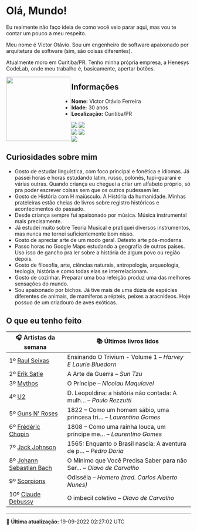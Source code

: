 # Olá, Mundo!

Eu realmente não faço ideia de como você veio parar aqui, mas vou te contar um pouco a meu respeito.

Meu nome é Victor Otávio. Sou um engenheiro de software apaixonado por arquitetura de software (sim, são coisas diferentes).

Atualmente moro em Curitiba/PR. Tenho minha própria empresa, a Henesys CodeLab, onde meu trabalho é, basicamente, apertar botões.

<img align="left" src="https://github.com/vctrtvfrrr/vctrtvfrrr/raw/master/octocat.png" alt="" width="175" />

## Informações

- **Nome:** Victor Otávio Ferreira
- **Idade:** 30 anos
- **Localização:** Curitiba/PR

[![](https://img.shields.io/badge/LinkedIn-victorotavio-blue)](https://www.linkedin.com/in/victorotavio/) [![](https://img.shields.io/badge/Twitter-@vctrtvfrrr-blue)](https://twitter.com/vctrtvfrrr)  
[![](https://img.shields.io/badge/GitHub-vctrtvfrrr-24292e)](https://github.com/vctrtvfrrr) [![](https://img.shields.io/badge/GitLab-vctrtvfrrr-ec5d16)](https://gitlab.com/vctrtvfrrr)  
[![](https://img.shields.io/badge/Email-victor@otavioferreira.com.br-red)](mailto:victor@otavioferreira.com.br)  

## Curiosidades sobre mim

-   Gosto de estudar linguística, com foco principal e fonética e idiomas. Já passei horas e horas estudando latim, russo, polonês, tupi-guarani e várias outras. Quando criança eu cheguei a criar um alfabeto próprio, só pra poder escrever coisas sem que os outros pudessem ler.
-   Gosto de História com H maiúsculo. A História da humanidade. Minhas prateleiras estão cheias de livros sobre registro históricos e acontecimentos do passado.
-   Desde criança sempre fui apaixonado por música. Música instrumental mais precisamente.
-   Já estudei muito sobre Teoria Musical e pratiquei diversos instrumentos, mas nunca me tornei suficientemente bom nisso.
-   Gosto de apreciar arte de um modo geral. Detesto arte pós-moderna.
-   Passo horas no Google Maps estudando a geografia de outros países. Uso isso de gancho pra ler sobre a história de algum povo ou região depois.
-   Gosto de filosofia, arte, ciências naturais, antropologia, arqueologia, teologia, história e como todas elas se interrelacionam.
-   Gosto de cozinhar. Preparar uma boa refeição produz uma das melhores sensações do mundo.
-   Sou apaixonado por bichos. Já tive mais de uma dúzia de espécies diferentes de animais, de mamiferos a répteis, peixes a aracnídeos. Hoje possuo de um criadouro de aves exóticas.


## O que eu tenho feito

|                            🎧 Artistas da semana                            |                      📚 Últimos livros lidos                      |
|-----------------------------------------------------------------------------|-------------------------------------------------------------------|
| 1º [Raul Seixas](https://www.last.fm/music/Raul+Seixas)                     | Ensinando O Trivium - Volume 1	–	_Harvey E Laurie Bluedorn_         |
| 2º [Erik Satie](https://www.last.fm/music/Erik+Satie)                       | A Arte da Guerra	–	_Sun Tzu_                                        |
| 3º [Mythos](https://www.last.fm/music/Mythos)                               | O Príncipe	–	_Nicolau Maquiavel_                                    |
| 4º [U2](https://www.last.fm/music/U2)                                       | D. Leopoldina: a história não contada: A mulh…	–	_Paulo Rezzutti_   |
| 5º [Guns N' Roses](https://www.last.fm/music/Guns+N%27+Roses)               | 1822 – Como um homem sábio, uma princesa tri…	–	_Laurentino Gomes_  |
| 6º [Frédéric Chopin](https://www.last.fm/music/Fr%C3%A9d%C3%A9ric+Chopin)   | 1808 – Como uma rainha louca, um príncipe me…	–	_Laurentino Gomes_  |
| 7º [Jack Johnson](https://www.last.fm/music/Jack+Johnson)                   | 1565: Enquanto o Brasil nascia: A aventura de p…	–	_Pedro Doria_    |
| 8º [Johann Sebastian Bach](https://www.last.fm/music/Johann+Sebastian+Bach) | O Mínimo que Você Precisa Saber para não Ser…	–	_Olavo de Carvalho_ |
| 9º [Scorpions](https://www.last.fm/music/Scorpions)                         | Odisséia	–	_Homero (trad. Carlos Alberto Nunes)_                    |
| 10º [Claude Debussy](https://www.last.fm/music/Claude+Debussy)              | O imbecil coletivo	–	_Olavo de Carvalho_                            |


---

🚀 **Última atualização:** 19-09-2022 02:27:02 UTC